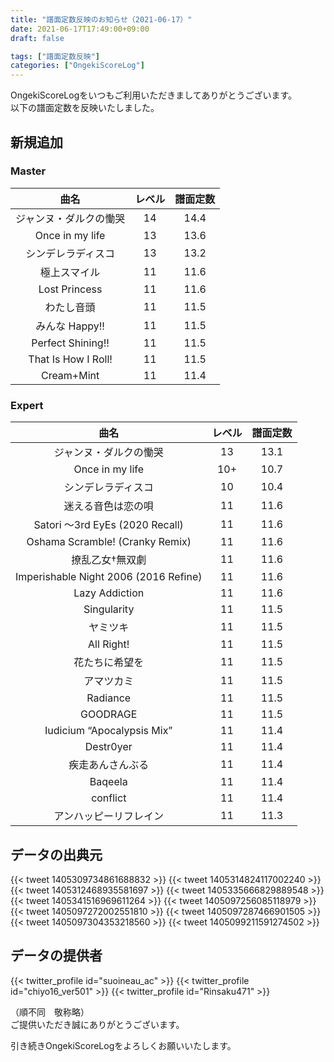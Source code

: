 ```yaml
---
title: "譜面定数反映のお知らせ（2021-06-17）"
date: 2021-06-17T17:49:00+09:00
draft: false

tags: ["譜面定数反映"]
categories: ["OngekiScoreLog"]
---
```


OngekiScoreLogをいつもご利用いただきましてありがとうございます。  
以下の譜面定数を反映いたしました。

<!--more-->

## 新規追加

### Master

| 曲名 | レベル | 譜面定数 |
|:-:|:-:|:-:|
| ジャンヌ・ダルクの慟哭 | 14 | 14.4 |
| Once in my life | 13 | 13.6 |
| シンデレラディスコ | 13 | 13.2 |
| 極上スマイル | 11 | 11.6 |
| Lost Princess | 11 | 11.6 |
| わたし音頭 | 11 | 11.5 |
| みんな Happy!! | 11 | 11.5 |
| Perfect Shining!! | 11 | 11.5 |
| That Is How I Roll! | 11 | 11.5 |
| Cream+Mint | 11 | 11.4 |

### Expert

| 曲名 | レベル | 譜面定数 |
|:-:|:-:|:-:|
| ジャンヌ・ダルクの慟哭 | 13 | 13.1 |
| Once in my life | 10+ | 10.7 |
| シンデレラディスコ | 10 | 10.4 |
| 迷える音色は恋の唄 | 11 | 11.6 |
| Satori ～3rd EyEs (2020 Recall) | 11 | 11.6 |
| Oshama Scramble! (Cranky Remix) | 11 | 11.6 |
| 撩乱乙女†無双劇 | 11 | 11.6 |
| Imperishable Night 2006 (2016 Refine) | 11 | 11.6 |
| Lazy Addiction | 11 | 11.6 |
| Singularity | 11 | 11.5 |
| ヤミツキ | 11 | 11.5 |
| All Right! | 11 | 11.5 |
| 花たちに希望を | 11 | 11.5 |
| アマツカミ | 11 | 11.5 |
| Radiance | 11 | 11.5 |
| GOODRAGE | 11 | 11.5 |
| Iudicium “Apocalypsis Mix” | 11 | 11.4 |
| Destr0yer | 11 | 11.4 |
| 疾走あんさんぶる | 11 | 11.4 |
| Baqeela | 11 | 11.4 |
| conflict | 11 | 11.4 |
| アンハッピーリフレイン | 11 | 11.3 |

## データの出典元

{{< tweet 1405309734861688832 >}}
{{< tweet 1405314824117002240 >}}
{{< tweet 1405312468935581697 >}}
{{< tweet 1405335666829889548 >}}
{{< tweet 1405341516969611264 >}}
{{< tweet 1405097256085118979 >}}
{{< tweet 1405097272002551810 >}}
{{< tweet 1405097287466901505 >}}
{{< tweet 1405097304353218560 >}}
{{< tweet 1405099211591274502 >}}

## データの提供者

{{< twitter_profile id="suoineau_ac" >}}
{{< twitter_profile id="chiyo16_ver501" >}}
{{< twitter_profile id="Rinsaku471" >}}

（順不同　敬称略）  
ご提供いただき誠にありがとうございます。

引き続きOngekiScoreLogをよろしくお願いいたします。

